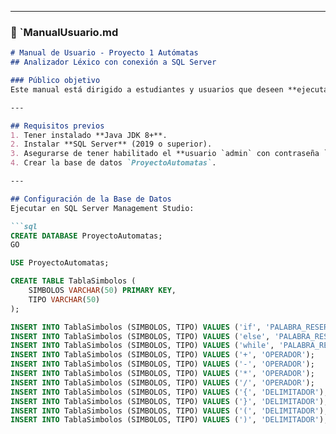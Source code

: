 
---

### 📄 `ManualUsuario.md

```markdown
# Manual de Usuario - Proyecto 1 Autómatas
## Analizador Léxico con conexión a SQL Server

### Público objetivo
Este manual está dirigido a estudiantes y usuarios que deseen **ejecutar y probar** el analizador léxico.

---

## Requisitos previos
1. Tener instalado **Java JDK 8+**.  
2. Instalar **SQL Server** (2019 o superior).  
3. Asegurarse de tener habilitado el **usuario `admin` con contraseña `admin`** en SQL Server.  
4. Crear la base de datos `ProyectoAutomatas`.  

---

## Configuración de la Base de Datos
Ejecutar en SQL Server Management Studio:

```sql
CREATE DATABASE ProyectoAutomatas;
GO

USE ProyectoAutomatas;

CREATE TABLE TablaSimbolos (
    SIMBOLOS VARCHAR(50) PRIMARY KEY,
    TIPO VARCHAR(50)
);

INSERT INTO TablaSimbolos (SIMBOLOS, TIPO) VALUES ('if', 'PALABRA_RESERVADA');
INSERT INTO TablaSimbolos (SIMBOLOS, TIPO) VALUES ('else', 'PALABRA_RESERVADA');
INSERT INTO TablaSimbolos (SIMBOLOS, TIPO) VALUES ('while', 'PALABRA_RESERVADA');
INSERT INTO TablaSimbolos (SIMBOLOS, TIPO) VALUES ('+', 'OPERADOR');
INSERT INTO TablaSimbolos (SIMBOLOS, TIPO) VALUES ('-', 'OPERADOR');
INSERT INTO TablaSimbolos (SIMBOLOS, TIPO) VALUES ('*', 'OPERADOR');
INSERT INTO TablaSimbolos (SIMBOLOS, TIPO) VALUES ('/', 'OPERADOR');
INSERT INTO TablaSimbolos (SIMBOLOS, TIPO) VALUES ('{', 'DELIMITADOR');
INSERT INTO TablaSimbolos (SIMBOLOS, TIPO) VALUES ('}', 'DELIMITADOR');
INSERT INTO TablaSimbolos (SIMBOLOS, TIPO) VALUES ('(', 'DELIMITADOR');
INSERT INTO TablaSimbolos (SIMBOLOS, TIPO) VALUES (')', 'DELIMITADOR');


